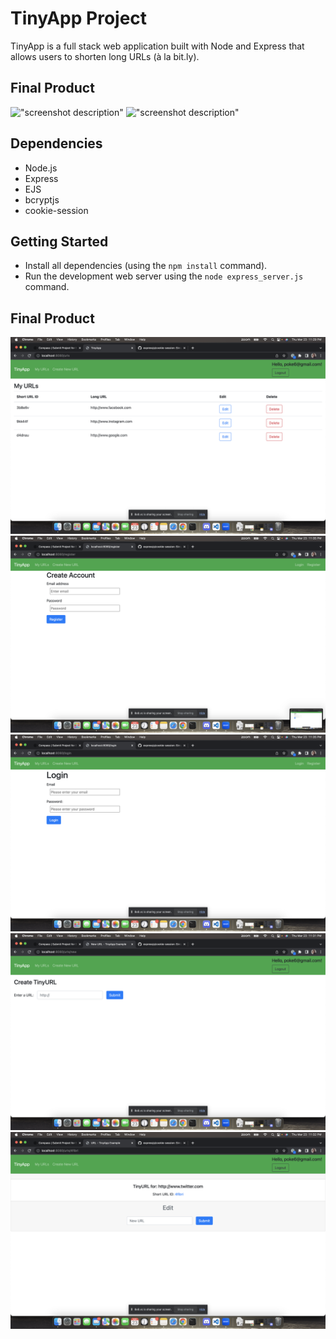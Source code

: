 # TinyApp Project

TinyApp is a full stack web application built with Node and Express that allows users to shorten long URLs (à la bit.ly).

## Final Product

!["screenshot description"](#)
!["screenshot description"](#)

## Dependencies

- Node.js
- Express
- EJS
- bcryptjs
- cookie-session

## Getting Started

- Install all dependencies (using the `npm install` command).
- Run the development web server using the `node express_server.js` command.

## Final Product

!["Screenshot of URLs page"](https://github.com/dinasauur/tinyapp/blob/master/docs/urls.png?raw=true)
!["Screenshot of register page"](https://github.com/dinasauur/tinyapp/blob/master/docs/register-page.png?raw=true)
!["Screenshot of login page"](https://github.com/dinasauur/tinyapp/blob/master/docs/login-page.png?raw=true)
!["Screenshot of create page"](https://github.com/dinasauur/tinyapp/blob/master/docs/create-page.png?raw=true)
!["Screenshot of show page"](https://github.com/dinasauur/tinyapp/blob/master/docs/show-page.png?raw=true)